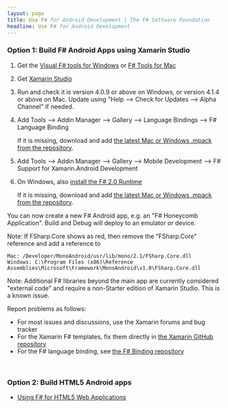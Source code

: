 ```yaml
---
layout: page
title: Use F# for Android Development | The F# Software Foundation
headline: Use F# for Android Development
---
```


### Option 1: Build F# Android Apps using Xamarin Studio

1. Get the [Visual F# tools for Windows](/use/windows) or [F# Tools for Mac](/use/mac)
2. Get [Xamarin Studio](http://xamarin.com/download)
3. Run and check it is version 4.0.9 or above on Windows, or version 4.1.4 or above on Mac. Update using "Help --> Check for Updates --> Alpha Channel" if needed.
4. Add Tools --> Addin Manager --> Gallery --> Language Bindings --> F# Language Binding
  
   If it is missing, download and add [the latest Mac or Windows .mpack from the repository](http://addins.monodevelop.com/Project/Index/48). 

5. Add Tools --> Addin Manager --> Gallery --> Mobile Development --> F# Support for Xamarin.Android Development
6. On Windows, also [install the F# 2.0 Runtime](http://www.microsoft.com/en-us/download/details.aspx?id=13450)

   If it is missing, download and add [the latest Mac or Windows .mpack from the repository](http://addins.monodevelop.com/Project/Index/70). 

You can now create a new F# Android app, e.g. an "F# Honeycomb Application". Build and Debug will deploy to an emulator or device.

Note: If FSharp.Core shows as red, then remove the "FSharp.Core" reference and add a reference to 

    Mac: /Developer/MonoAndroid/usr/lib/mono/2.1/FSharp.Core.dll 
    Windows: C:\Program Files (x86)\Reference Assemblies\Microsoft\Framework\MonoAndroid\v1.0\FSharp.Core.dll
        
Note: Additional F# libraries beyond the main app are currently considered "external code" and require a non-Starter edition of Xamarin Studio. This is a known issue.
        
Report problems as follows:

* For most issues and discussions, use the Xamarin forums and bug tracker
* For the Xamarin F# templates, fix them directly in [the Xamarin GitHub repository](http://github.com/xamarin/md-xamarin-fsharp-addins)
* For the F# language binding, see [the F# Binding repository](http://github.com/fsharp/fsharpbinding)

<br />

### Option 2: Build HTML5 Android apps

* [Using F# for HTML5 Web Applications](/use/html5)
